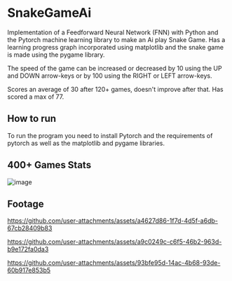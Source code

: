 # SnakeGameAi
Implementation of a Feedforward Neural Network (FNN) with Python and the Pytorch machine learning library to make an Ai play Snake Game. Has a learning progress graph incorporated using matplotlib and the snake game is made using the pygame library.

The speed of the game can be increased or decreased by 10 using the UP and DOWN arrow-keys or by 100 using the RIGHT or LEFT arrow-keys.

Scores an average of 30 after 120+ games, doesn't improve after that. Has scored a max of 77. 

How to run
-
To run the program you need to install Pytorch and the requirements of pytorch as well as the matplotlib and pygame libraries.

400+ Games Stats
-
![image](https://github.com/user-attachments/assets/b75601ff-17e0-4348-b3bf-929a89a410a1)

Footage
-
https://github.com/user-attachments/assets/a4627d86-1f7d-4d5f-a6db-67cb28409b83

https://github.com/user-attachments/assets/a9c0249c-c6f5-46b2-963d-b9e172fa0da3

https://github.com/user-attachments/assets/93bfe95d-14ac-4b68-93de-60b917e853b5

